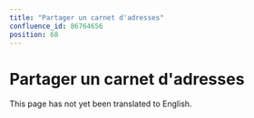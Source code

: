 ```yaml
---
title: "Partager un carnet d'adresses"
confluence_id: 86764656
position: 68
---
```

# Partager un carnet d'adresses


This page has not yet been translated to English.

